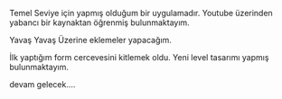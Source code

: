 Temel Seviye için yapmış olduğum bir uygulamadır. Youtube üzerinden yabancı bir kaynaktan öğrenmiş bulunmaktayım.



Yavaş Yavaş Üzerine eklemeler yapacağım.

İlk yaptığım form cercevesini kitlemek oldu.
Yeni  level tasarımı yapmış bulunmaktayım.


devam gelecek....
